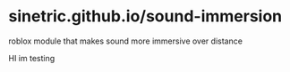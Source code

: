 # sinetric.github.io/sound-immersion
roblox module that makes sound more immersive over distance

HI im testing
